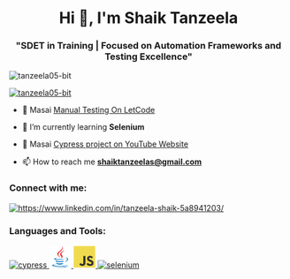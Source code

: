 <h1 align="center">Hi 👋, I'm Shaik Tanzeela</h1>
<h3 align="center">"SDET in Training | Focused on Automation Frameworks and Testing Excellence"</h3>

<p align="left"> <img src="https://komarev.com/ghpvc/?username=tanzeela05-bit&label=Profile%20views&color=0e75b6&style=flat" alt="tanzeela05-bit" /> </p>

<p align="left"> <a href="https://github.com/ryo-ma/github-profile-trophy"><img src="https://github-profile-trophy.vercel.app/?username=tanzeela05-bit" alt="tanzeela05-bit" /></a> </p>

- 🔭 Masai [Manual Testing On LetCode](https://github.com/Tanzeela05-bit/Manual-Testing-on-LetCode-WebSite)

- 🌱 I’m currently learning **Selenium**

- 👯 Masai [Cypress project on YouTube Website](https://github.com/Tanzeela05-bit/Cypress-Project-on-Youtube-Website)

- 📫 How to reach me **shaiktanzeelas@gmail.com**

<h3 align="left">Connect with me:</h3>
<p align="left">
<a href="https://linkedin.com/in/https://www.linkedin.com/in/tanzeela-shaik-5a8941203/" target="blank"><img align="center" src="https://raw.githubusercontent.com/rahuldkjain/github-profile-readme-generator/master/src/images/icons/Social/linked-in-alt.svg" alt="https://www.linkedin.com/in/tanzeela-shaik-5a8941203/" height="30" width="40" /></a>
</p>

<h3 align="left">Languages and Tools:</h3>
<p align="left"> <a href="https://www.cypress.io" target="_blank" rel="noreferrer"> <img src="https://raw.githubusercontent.com/simple-icons/simple-icons/6e46ec1fc23b60c8fd0d2f2ff46db82e16dbd75f/icons/cypress.svg" alt="cypress" width="40" height="40"/> </a> <a href="https://www.java.com" target="_blank" rel="noreferrer"> <img src="https://raw.githubusercontent.com/devicons/devicon/master/icons/java/java-original.svg" alt="java" width="40" height="40"/> </a> <a href="https://developer.mozilla.org/en-US/docs/Web/JavaScript" target="_blank" rel="noreferrer"> <img src="https://raw.githubusercontent.com/devicons/devicon/master/icons/javascript/javascript-original.svg" alt="javascript" width="40" height="40"/> </a> <a href="https://www.selenium.dev" target="_blank" rel="noreferrer"> <img src="https://raw.githubusercontent.com/detain/svg-logos/780f25886640cef088af994181646db2f6b1a3f8/svg/selenium-logo.svg" alt="selenium" width="40" height="40"/> </a> </p>
